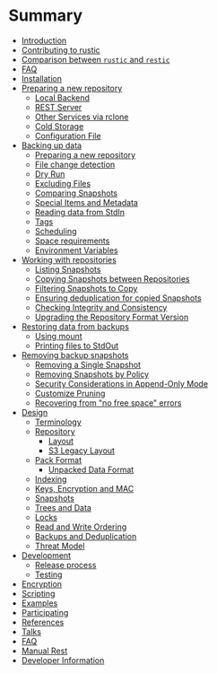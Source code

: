 # Summary

- [Introduction](./intro.md)
- [Contributing to rustic](./contributing-to-rustic.md)
- [Comparison between `rustic` and `restic`](./comparison-restic.md)
- [FAQ](./FAQ.md)
- [Installation](./installation.md)
- [Preparing a new repository](./commands/init/intro.md)
  - [Local Backend](./commands/init/local.md)
  - [REST Server](./commands/init/rest.md)
  - [Other Services via rclone](./commands/init/rclone.md)
  - [Cold Storage](./commands/init/cold_storage.md)
  - [Configuration File](./commands/init/configuration_file.md)
- [Backing up data](./commands/backup/intro.md)
  - [Preparing a new repository](./commands/backup/preparation.md)
  - [File change detection](./commands/backup/file_change_detection.md)
  - [Dry Run](./commands/backup/dry_run.md)
  - [Excluding Files](./commands/backup/excluding_files.md)
  - [Comparing Snapshots](./commands/backup/comparing_snapshots.md)
  - [Special Items and Metadata](./commands/backup/special_items_metadata.md)
  - [Reading data from StdIn](./commands/backup/reading_stdin.md)
  - [Tags](./commands/backup/tags.md)
  - [Scheduling](./commands/backup/scheduling.md)
  - [Space requirements](./commands/backup/space_requirements.md)
  - [Environment Variables](./commands/backup/environment_variables.md)
- [Working with repositories](./commands/misc/intro.md)
  - [Listing Snapshots](./commands/misc/listing.md)
  - [Copying Snapshots between Repositories](./commands/misc/copy.md)
  - [Filtering Snapshots to Copy](./commands/misc/filter.md)
  - [Ensuring deduplication for copied Snapshots](./commands/misc/deduplication.md)
  - [Checking Integrity and Consistency](./commands/misc/check.md)
  - [Upgrading the Repository Format Version](./commands/misc/upgrading_repository_format.md)
- [Restoring data from backups](./commands/restore/intro.md)
  - [Using mount](./commands/restore/using_mount.md)
  - [Printing files to StdOut](./commands/restore/printing_stdout.md)
- [Removing backup snapshots](./commands/forget/intro.md)
  - [Removing a Single Snapshot](./commands/forget/remove_single_snapshot.md)
  - [Removing Snapshots by Policy](./commands/forget/remove_by_policy.md)
  - [Security Considerations in Append-Only Mode](./commands/forget/security_considerations_append_only.md)
  - [Customize Pruning](./commands/forget/customize_pruning.md)
  - [Recovering from "no free space" errors](./commands/forget/recover_no_free_space_error.md)
- [Design](./design/intro.md)
  - [Terminology](./design/terminology.md)
  - [Repository](./design/repository/intro.md)
    - [Layout](./design/repository/layout.md)
    - [S3 Legacy Layout](./design/repository/s3_legacy_layout.md)
  - [Pack Format](./design/pack_format.md)
    - [Unpacked Data Format](./design/unpacked_data_format.md)
  - [Indexing](./design/indexing.md)
  - [Keys, Encryption and MAC](./design/keys_encryption_mac.md)
  - [Snapshots](./design/snapshots.md)
  - [Trees and Data](./design/trees_data.md)
  - [Locks](./design/locks.md)
  - [Read and Write Ordering](./design/read_write_ordering.md)
  - [Backups and Deduplication](./design/backups_deduplication.md)
  - [Threat Model](./design/threat_model.md)
- [Development](./development/intro.md)
  - [Release process](./development/release_process.md)
  - [Testing](./development/testing.md)
- [Encryption]()
- [Scripting]()
- [Examples]()
- [Participating]()
- [References]()
- [Talks]()
- [FAQ]()
- [Manual Rest]()
- [Developer Information]()
